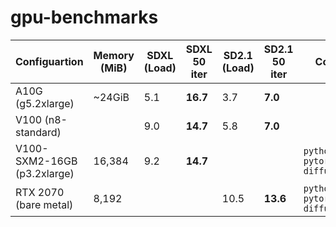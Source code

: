 # gpu-benchmarks



| Configuartion | Memory (MiB) | SDXL (Load) | SDXL 50 iter | SD2.1 (Load) | SD2.1 50 iter | Comments |
| -- | -- | -- | -- | -- | -- | -- |
| A10G (g5.2xlarge) | ~24GiB | 5.1   | **16.7**   |  3.7   |  **7.0**  | |
| V100 (n8-standard) | | 9.0   | **14.7**   |  5.8  | **7.0** | | 
| V100-SXM2-16GB (p3.2xlarge) | 16,384 | 9.2 | **14.7** | | | `python==3.9` `pytorch==2.1.0`    `diffusers==0.25` |
| RTX 2070 (bare metal) | 8,192 | | | 10.5 | **13.6** | `python==3.11` `pytorch==2.1.0` `diffusers==0.25` | 
